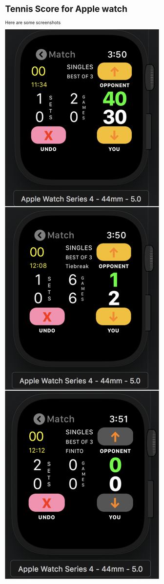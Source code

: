 # Tennis Score for Apple watch
Here are some screenshots

![alt text](./img/1.png)
![alt text](./img/2.png)
![alt text](./img/3.png)

